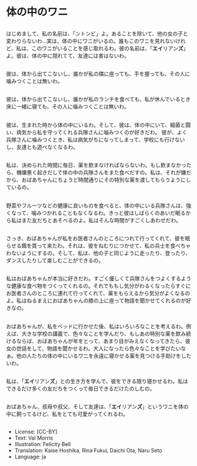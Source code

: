 # 体の中のワニ

##
はじめまして、私の名前は、「ントンビ」よ。あることを除いて、他の女の子と変わりらないわ…実は、体の中にワニがいるの。誰もこのワニを見れないけれど、私は、このワニがいることを感じ取れるわ。彼の名前は、「**エイ**リアン**ズ**」よ。彼は、体の中に隠れてて、友達には害はないわ。

##
彼は、体から出てこないし、誰かが私の隣に座っても、手を握っても、その人に噛みつくことは無いわ。

##
彼は、体から出てこないし、誰かが私のランチを食べても、私が休んでいるとき床に一緒に寝ても、その人に噛みつくことは無いわ。

##
彼は、生まれた時から体の中にいるわ。そして、彼は、体の中にいて、細菌と闘い、病気から私を守ってくれる兵隊さんに噛みつくのが好きだわ。 彼が、よく兵隊さんに噛みつくとき、私は病気がちになってしまって、学校にも行けないし、友達とも遊べなくなるわ。

##
私は、決められた時間に毎日、薬を飲まなければならないわ。もし飲まなかったら、機嫌悪く起きだして体の中の兵隊さんをまた食べだすの。私は、それが嫌だから、おばあちゃんにちょうど時間通りにその特別な薬を渡してもらうようにしているの。

##
野菜やフルーツなどの健康に良いものを食べると、体の中にいる兵隊さんは、強くなって、噛みつかれることもなくなるわ。きっと彼はしばらくのあいだ眠るから私はまた友だちとあそべるのよ。私はそんな時間がすごくしあわせだわ。

##
さっき、おばあちゃんが私をお医者さんのところにつれて行ってくれて、彼を眠らせる餌を買って来たわ。それは、彼をねむりにつかせて、私の兵士を食べちゃわないようにするの。そして、私は、他の子と同じように走ったり、登ったり、ダンスしたりして楽しむことができるの。

##
私はおばあちゃんが本当に好きだわ。すごく優しくて兵隊さんをつよくするような健康な食べ物をつくってくれるの。それでももし気分がわるくなったらすぐにお医者さんのところに連れて行ってくれて、薬をもらえるから気分がよくなるのよ。私はねるまえにおばあちゃんの膝の上に座って物語を聞かせてくれるのが好きなの。

##
おばあちゃんが、私をベッドに行かせた後、私はいろいろなことを考えるわ。例えば、大きな学校の講義で、色々なことを学んだり、もしあの特別な薬を飲み続けるならば、おばあちゃんが年をとって、あまり目がみえなくなってきたら、彼女の世話をして、物語を聞かせるわ。大人になったら色々なことを学びたいなぁ。他の人たちの体の中にいるワニを永遠に寝かせる薬を見つける手助けをしたいわ。

##
私は、「**エイ**リアン**ズ**」との生き方を学んで、彼をできる限り寝かせるわ。私はできるだけ多くの友だちをつくって毎日できるだけたのしむの。

##
おばあちゃん、叔母や叔父、そして友達は、「**エイ**リアン**ズ**」というワニを体の中に飼ってるけど、私をとても可愛がってくれるわ。

##
* License: [CC-BY]
* Text: Val Morris
* Illustration: Felicity Bell
* Translation: Kaise Hoshika, Rina Fukui, Daichi Ota, Naru Seto
* Language: ja
